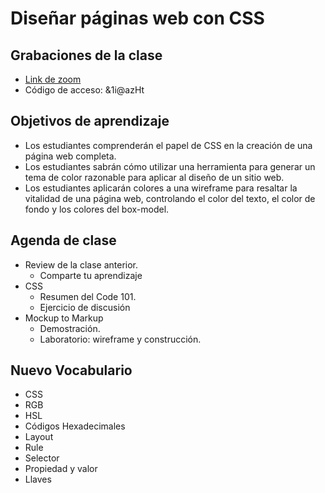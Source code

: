 # Diseñar páginas web con CSS

## Grabaciones de la clase
- [Link de zoom](https://us06web.zoom.us/rec/share/L2RldV8D5l_O0iyp6goa5eD_KAptVkirmzeup6vNzmDFCEBE19cxMSh8elbONzd1.K2d0m3PFHM9MpjxS)
- Código de acceso: &1i@azHt

## Objetivos de aprendizaje

- Los estudiantes comprenderán el papel de CSS en la creación de una página web completa.
- Los estudiantes sabrán cómo utilizar una herramienta para generar un tema de color razonable para aplicar al diseño de un sitio web.
- Los estudiantes aplicarán colores a una wireframe para resaltar la vitalidad de una página web, controlando el color del texto, el color de fondo y los colores del box-model.

## Agenda de clase

- Review de la clase anterior.
   - Comparte tu aprendizaje
- CSS
   - Resumen del Code 101.
   - Ejercicio de discusión
- Mockup to Markup
   - Demostración.
   - Laboratorio: wireframe y construcción.

## Nuevo Vocabulario
- CSS
- RGB
- HSL
- Códigos Hexadecimales
- Layout
- Rule
- Selector
- Propiedad y valor
- Llaves
